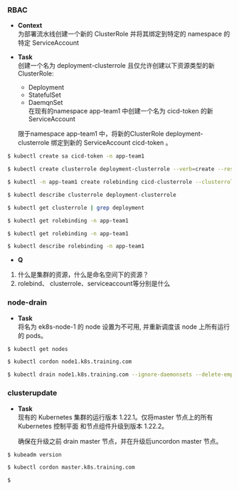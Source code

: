 ### RBAC
- __Context__    
  为部署流水线创建一个新的 ClusterRole 并将其绑定到特定的 namespace 的特定 ServiceAccount     
     
- __Task__   
  创建一个名为 deployment-clusterrole 且仅允许创建以下资源类型的新 ClusterRole:    
  - Deployment
  - StatefulSet
  - DaemqnSet   
  在现有的namespace app-team1 中创建一个名为 cicd-token 的新 ServiceAccount   
     
  限于namespace app-team1 中，将新的ClusterRole deployment-clusterrole 绑定到新的 ServiceAccount cicd-token 。
    
```bash
$ kubectl create sa cicd-token -n app-team1 

$ kubectl create clusterrole deployment-clusterrole --verb=create --resource=deployments,statefulsets,daemonsets

$ kubectl -n app-team1 create rolebinding cicd-clusterrole --clusterrole=deployment-clusterrole --serviceaccount=app-team1:cicd-token

$ kubectl describe clusterrole deployment-clusterrole

$ kubectl get clusterrole | grep deployment

$ kubectl get rolebinding -n app-team1

$ kubectl get rolebinding -n app-team1

$ kubectl describe rolebinding -n app-team1 
```

- __Q__
1. 什么是集群的资源，什么是命名空间下的资源？
2. rolebind、 clusterrole、serviceaccount等分别是什么


### node-drain
- __Task__   
  将名为 ek8s-node-1 的 node 设置为不可用, 并重新调度该 node 上所有运行的 pods。   
     
```bash
$ kubectl get nodes

$ kubectl cordon node1.k8s.training.com

$ kubectl drain node1.k8s.training.com --ignore-daemonsets --delete-emptydir-data --force
  ```
   
### clusterupdate
- __Task__   
  现有的 Kubernetes 集群的运行版本 1.22.1。仅将master 节点上的所有 Kubernetes 控制平面 和节点组件升级到版本 1.22.2。   
     
  确保在升级之前 drain master 节点，并在升级后uncordon master 节点。   
     
```bash
$ kubeadm version

$ kubectl cordon master.k8s.training.com

$ 
```